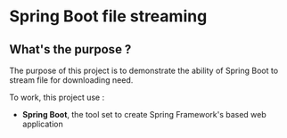 # Spring Boot file streaming
## What's the purpose ?
The purpose of this project is to demonstrate the ability of Spring Boot to stream file for downloading need.

To work, this project use :
- **Spring Boot**, the tool set to create Spring Framework's based web application
